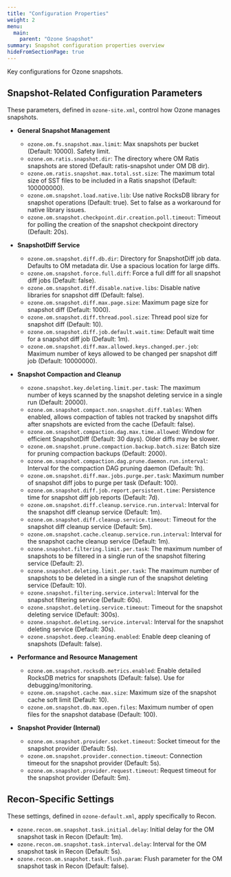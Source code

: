 ```yaml
---
title: "Configuration Properties"
weight: 2
menu:
  main:
    parent: "Ozone Snapshot"
summary: Snapshot configuration properties overview
hideFromSectionPage: true
---
```

<!---
  Licensed to the Apache Software Foundation (ASF) under one or more
  contributor license agreements.  See the NOTICE file distributed with
  this work for additional information regarding copyright ownership.
  The ASF licenses this file to You under the Apache License, Version 2.0
  (the "License"); you may not use this file except in compliance with
  the License.  You may obtain a copy of the License at

      http://www.apache.org/licenses/LICENSE-2.0

  Unless required by applicable law or agreed to in writing, software
  distributed under the License is distributed on an "AS IS" BASIS,
  WITHOUT WARRANTIES OR CONDITIONS OF ANY KIND, either express or implied.
  See the License for the specific language governing permissions and
  limitations under the License.
-->

Key configurations for Ozone snapshots.

## Snapshot-Related Configuration Parameters

These parameters, defined in `ozone-site.xml`, control how Ozone manages snapshots.

*   **General Snapshot Management**
    *   `ozone.om.fs.snapshot.max.limit`: Max snapshots per bucket (Default: 10000). Safety limit.
    *   `ozone.om.ratis.snapshot.dir`: The directory where OM Ratis snapshots are stored (Default: ratis-snapshot under OM DB dir).
    *   `ozone.om.ratis.snapshot.max.total.sst.size`: The maximum total size of SST files to be included in a Ratis snapshot (Default: 100000000).
    *   `ozone.om.snapshot.load.native.lib`: Use native RocksDB library for snapshot operations (Default: true). Set to false as a workaround for native library issues.
    *   `ozone.om.snapshot.checkpoint.dir.creation.poll.timeout`: Timeout for polling the creation of the snapshot checkpoint directory (Default: 20s).

*   **SnapshotDiff Service**
    *   `ozone.om.snapshot.diff.db.dir`: Directory for SnapshotDiff job data. Defaults to OM metadata dir. Use a spacious location for large diffs.
    *   `ozone.om.snapshot.force.full.diff`: Force a full diff for all snapshot diff jobs (Default: false).
    *   `ozone.om.snapshot.diff.disable.native.libs`: Disable native libraries for snapshot diff (Default: false).
    *   `ozone.om.snapshot.diff.max.page.size`: Maximum page size for snapshot diff (Default: 1000).
    *   `ozone.om.snapshot.diff.thread.pool.size`: Thread pool size for snapshot diff (Default: 10).
    *   `ozone.om.snapshot.diff.job.default.wait.time`: Default wait time for a snapshot diff job (Default: 1m).
    *   `ozone.om.snapshot.diff.max.allowed.keys.changed.per.job`: Maximum number of keys allowed to be changed per snapshot diff job (Default: 10000000).

*   **Snapshot Compaction and Cleanup**
    *   `ozone.snapshot.key.deleting.limit.per.task`: The maximum number of keys scanned by the snapshot deleting service in a single run (Default: 20000).
    *   `ozone.om.snapshot.compact.non.snapshot.diff.tables`: When enabled, allows compaction of tables not tracked by snapshot diffs after snapshots are evicted from the cache (Default: false).
    *   `ozone.om.snapshot.compaction.dag.max.time.allowed`: Window for efficient SnapshotDiff (Default: 30 days). Older diffs may be slower.
    *   `ozone.om.snapshot.prune.compaction.backup.batch.size`: Batch size for pruning compaction backups (Default: 2000).
    *   `ozone.om.snapshot.compaction.dag.prune.daemon.run.interval`: Interval for the compaction DAG pruning daemon (Default: 1h).
    *   `ozone.om.snapshot.diff.max.jobs.purge.per.task`: Maximum number of snapshot diff jobs to purge per task (Default: 100).
    *   `ozone.om.snapshot.diff.job.report.persistent.time`: Persistence time for snapshot diff job reports (Default: 7d).
    *   `ozone.om.snapshot.diff.cleanup.service.run.interval`: Interval for the snapshot diff cleanup service (Default: 1m).
    *   `ozone.om.snapshot.diff.cleanup.service.timeout`: Timeout for the snapshot diff cleanup service (Default: 5m).
    *   `ozone.om.snapshot.cache.cleanup.service.run.interval`: Interval for the snapshot cache cleanup service (Default: 1m).
    *   `ozone.snapshot.filtering.limit.per.task`: The maximum number of snapshots to be filtered in a single run of the snapshot filtering service (Default: 2).
    *   `ozone.snapshot.deleting.limit.per.task`: The maximum number of snapshots to be deleted in a single run of the snapshot deleting service (Default: 10).
    *   `ozone.snapshot.filtering.service.interval`: Interval for the snapshot filtering service (Default: 60s).
    *   `ozone.snapshot.deleting.service.timeout`: Timeout for the snapshot deleting service (Default: 300s).
    *   `ozone.snapshot.deleting.service.interval`: Interval for the snapshot deleting service (Default: 30s).
    *   `ozone.snapshot.deep.cleaning.enabled`: Enable deep cleaning of snapshots (Default: false).

*   **Performance and Resource Management**
    *   `ozone.om.snapshot.rocksdb.metrics.enabled`: Enable detailed RocksDB metrics for snapshots (Default: false). Use for debugging/monitoring.
    *   `ozone.om.snapshot.cache.max.size`: Maximum size of the snapshot cache soft limit (Default: 10).
    *   `ozone.om.snapshot.db.max.open.files`: Maximum number of open files for the snapshot database (Default: 100).

*   **Snapshot Provider (Internal)**
    *   `ozone.om.snapshot.provider.socket.timeout`: Socket timeout for the snapshot provider (Default: 5s).
    *   `ozone.om.snapshot.provider.connection.timeout`: Connection timeout for the snapshot provider (Default: 5s).
    *   `ozone.om.snapshot.provider.request.timeout`: Request timeout for the snapshot provider (Default: 5m).

## Recon-Specific Settings

These settings, defined in `ozone-default.xml`, apply specifically to Recon.
*   `ozone.recon.om.snapshot.task.initial.delay`: Initial delay for the OM snapshot task in Recon (Default: 1m).
*   `ozone.recon.om.snapshot.task.interval.delay`: Interval for the OM snapshot task in Recon (Default: 5s).
*   `ozone.recon.om.snapshot.task.flush.param`: Flush parameter for the OM snapshot task in Recon (Default: false).

